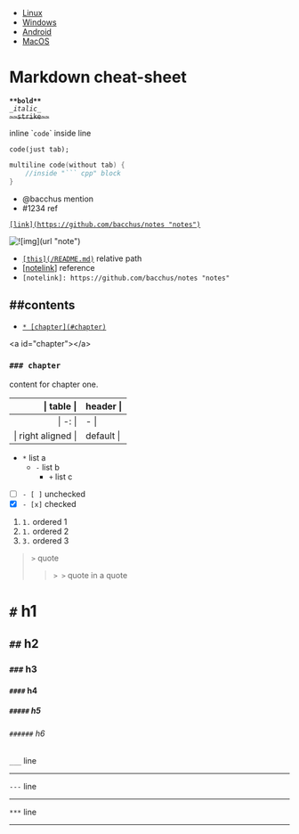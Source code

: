 - [Linux](https://github.com/bacchus/notes/blob/master/linuxnote.md "Linux tricks")
- [Windows](https://github.com/bacchus/notes/blob/master/winnote.md "Windows")
- [Android](https://github.com/bacchus/notes/blob/master/droidnote.md "Android dev")
- [MacOS](https://github.com/bacchus/notes/blob/master/macnote.md "MacOS")

# Markdown cheat-sheet

**`**bold**`**  
_`_italic_`_  
~~`~~strike~~`~~  

inline \``code`\` inside line

    code(just tab);

``` cpp
multiline code(without tab) {
    //inside "``` cpp" block
}
```
- @bacchus mention
- #1234 ref

[`[link](https://github.com/bacchus/notes "notes")`](https://github.com/bacchus/notes "notes")

![`![img](url "note")`](url "note")

- [`[this](/README.md)`](/README.md) relative path
- \[[notelink]\] reference
- `[notelink]: https://github.com/bacchus/notes "notes"`

[notelink]: https://github.com/bacchus/notes "notes"

## \#\#contents
  * [`* [chapter](#chapter)`](#chapter)

<a id="chapter">\<a id=\"chapter\"\>\<\/a\></a>
### `### chapter`
content for chapter one.

| \| table \| | header \| |
| -: | - |
| \| -: \| | - \| |
| \| right aligned \| | default \| |

* `*` list a
  - `-` list b
    + `+` list c

- [ ] `- [ ]` unchecked
- [x] `- [x]` checked

1. `1.` ordered 1
1. `1.` ordered 2
3. `3.` ordered 3

> `>` quote
> > `> >` quote in a quote

#       `#` h1
##      `##` h2
###     `###` h3
####    `####` h4
#####   `#####` h5
######  `######` h6

`___` line
___
`---` line

---
`***` line
***
